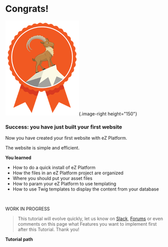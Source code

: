 # Congrats!

![](attachments/thumbnails/30711113/30711865){.image-right height="150"}

### Success: you have just built your first website

Now you have created your first website with eZ Platform.

The website is simple and efficient.

**You learned**

-   How to do a quick install of eZ Platform
-   How the files in an eZ Platform project are organized
-   Where you should put your asset files
-   How to param your eZ Platform to use templating
-   How to use Twig templates to display the content from your database

 

WORK IN PROGRESS

> This tutorial will evolve quickly, let us know on [Slack](http://share.ez.no/get-involved/exchange#slack), [Forums](http://share.ez.no/forums/suggestions) or even comments on this page what Features you want to implement first after this Tutorial. Thank you!

**Tutorial path**


